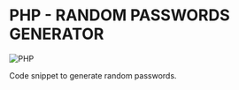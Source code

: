 # PHP - RANDOM PASSWORDS GENERATOR

![PHP](https://img.shields.io/badge/php-%23777BB4.svg?style=for-the-badge&logo=php&logoColor=white)

Code snippet to generate random passwords.
